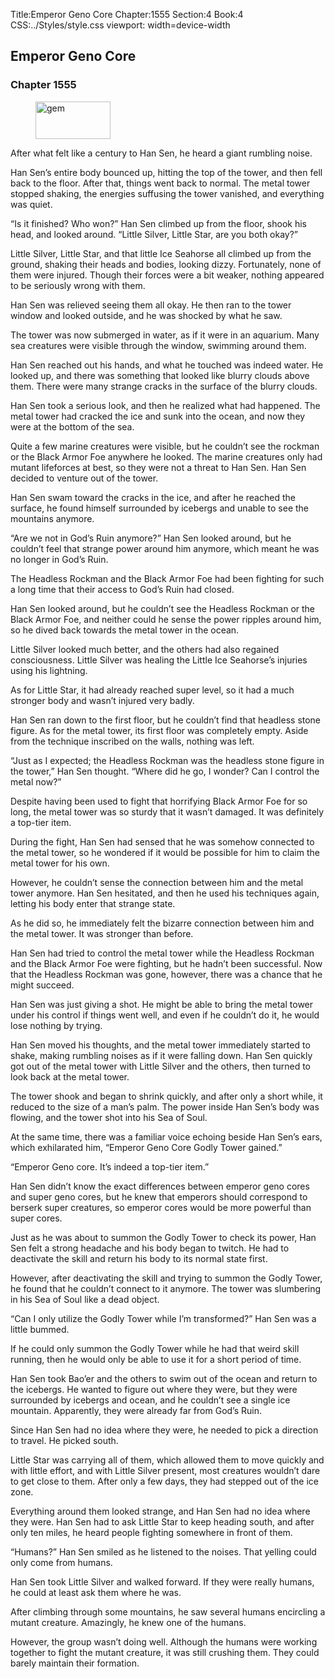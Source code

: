 Title:Emperor Geno Core 
Chapter:1555 
Section:4 
Book:4 
CSS:../Styles/style.css 
viewport: width=device-width
  
## Emperor Geno Core
### Chapter 1555
  
<figure>
	<img src="../Images/gem.gif" alt="gem" id="gem" width="120" height="60" />
</figure>
  

  
After what felt like a century to Han Sen, he heard a giant rumbling noise.

Han Sen’s entire body bounced up, hitting the top of the tower, and then fell back to the floor. After that, things went back to normal. The metal tower stopped shaking, the energies suffusing the tower vanished, and everything was quiet.

“Is it finished? Who won?” Han Sen climbed up from the floor, shook his head, and looked around. “Little Silver, Little Star, are you both okay?”

Little Silver, Little Star, and that little Ice Seahorse all climbed up from the ground, shaking their heads and bodies, looking dizzy. Fortunately, none of them were injured. Though their forces were a bit weaker, nothing appeared to be seriously wrong with them.

Han Sen was relieved seeing them all okay. He then ran to the tower window and looked outside, and he was shocked by what he saw.

The tower was now submerged in water, as if it were in an aquarium. Many sea creatures were visible through the window, swimming around them.

Han Sen reached out his hands, and what he touched was indeed water. He looked up, and there was something that looked like blurry clouds above them. There were many strange cracks in the surface of the blurry clouds.

Han Sen took a serious look, and then he realized what had happened. The metal tower had cracked the ice and sunk into the ocean, and now they were at the bottom of the sea.

Quite a few marine creatures were visible, but he couldn’t see the rockman or the Black Armor Foe anywhere he looked. The marine creatures only had mutant lifeforces at best, so they were not a threat to Han Sen. Han Sen decided to venture out of the tower.

Han Sen swam toward the cracks in the ice, and after he reached the surface, he found himself surrounded by icebergs and unable to see the mountains anymore.

“Are we not in God’s Ruin anymore?” Han Sen looked around, but he couldn’t feel that strange power around him anymore, which meant he was no longer in God’s Ruin.

The Headless Rockman and the Black Armor Foe had been fighting for such a long time that their access to God’s Ruin had closed.

Han Sen looked around, but he couldn’t see the Headless Rockman or the Black Armor Foe, and neither could he sense the power ripples around him, so he dived back towards the metal tower in the ocean.

Little Silver looked much better, and the others had also regained consciousness. Little Silver was healing the Little Ice Seahorse’s injuries using his lightning.

As for Little Star, it had already reached super level, so it had a much stronger body and wasn’t injured very badly.

Han Sen ran down to the first floor, but he couldn’t find that headless stone figure. As for the metal tower, its first floor was completely empty. Aside from the technique inscribed on the walls, nothing was left.

“Just as I expected; the Headless Rockman was the headless stone figure in the tower,” Han Sen thought. “Where did he go, I wonder? Can I control the metal now?”

Despite having been used to fight that horrifying Black Armor Foe for so long, the metal tower was so sturdy that it wasn’t damaged. It was definitely a top-tier item.

During the fight, Han Sen had sensed that he was somehow connected to the metal tower, so he wondered if it would be possible for him to claim the metal tower for his own.

However, he couldn’t sense the connection between him and the metal tower anymore. Han Sen hesitated, and then he used his techniques again, letting his body enter that strange state.

As he did so, he immediately felt the bizarre connection between him and the metal tower. It was stronger than before.

Han Sen had tried to control the metal tower while the Headless Rockman and the Black Armor Foe were fighting, but he hadn’t been successful. Now that the Headless Rockman was gone, however, there was a chance that he might succeed.

Han Sen was just giving a shot. He might be able to bring the metal tower under his control if things went well, and even if he couldn’t do it, he would lose nothing by trying.

Han Sen moved his thoughts, and the metal tower immediately started to shake, making rumbling noises as if it were falling down. Han Sen quickly got out of the metal tower with Little Silver and the others, then turned to look back at the metal tower.

The tower shook and began to shrink quickly, and after only a short while, it reduced to the size of a man’s palm. The power inside Han Sen’s body was flowing, and the tower shot into his Sea of Soul.

At the same time, there was a familiar voice echoing beside Han Sen’s ears, which exhilarated him, “Emperor Geno Core Godly Tower gained.”

“Emperor Geno core. It’s indeed a top-tier item.”

Han Sen didn’t know the exact differences between emperor geno cores and super geno cores, but he knew that emperors should correspond to berserk super creatures, so emperor cores would be more powerful than super cores.

Just as he was about to summon the Godly Tower to check its power, Han Sen felt a strong headache and his body began to twitch. He had to deactivate the skill and return his body to its normal state first.

However, after deactivating the skill and trying to summon the Godly Tower, he found that he couldn’t connect to it anymore. The tower was slumbering in his Sea of Soul like a dead object.

“Can I only utilize the Godly Tower while I’m transformed?” Han Sen was a little bummed.

If he could only summon the Godly Tower while he had that weird skill running, then he would only be able to use it for a short period of time.

Han Sen took Bao’er and the others to swim out of the ocean and return to the icebergs. He wanted to figure out where they were, but they were surrounded by icebergs and ocean, and he couldn’t see a single ice mountain. Apparently, they were already far from God’s Ruin.

Since Han Sen had no idea where they were, he needed to pick a direction to travel. He picked south.

Little Star was carrying all of them, which allowed them to move quickly and with little effort, and with Little Silver present, most creatures wouldn’t dare to get close to them. After only a few days, they had stepped out of the ice zone.

Everything around them looked strange, and Han Sen had no idea where they were. Han Sen had to ask Little Star to keep heading south, and after only ten miles, he heard people fighting somewhere in front of them.

“Humans?” Han Sen smiled as he listened to the noises. That yelling could only come from humans.

Han Sen took Little Silver and walked forward. If they were really humans, he could at least ask them where he was.

After climbing through some mountains, he saw several humans encircling a mutant creature. Amazingly, he knew one of the humans.

However, the group wasn’t doing well. Although the humans were working together to fight the mutant creature, it was still crushing them. They could barely maintain their formation.